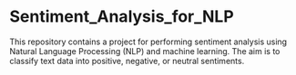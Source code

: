 # Sentiment_Analysis_for_NLP
This repository contains a project for performing sentiment analysis using Natural Language Processing (NLP) and machine learning. The aim is to classify text data into positive, negative, or neutral sentiments.
